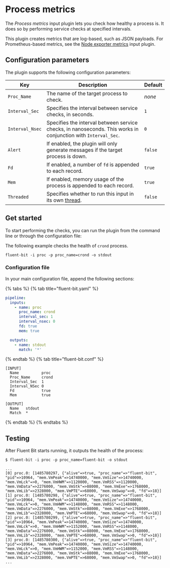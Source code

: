 # Process metrics

The _Process metrics_ input plugin lets you check how healthy a process is. It does so by performing service checks at specified intervals.

This plugin creates metrics that are log-based, such as JSON payloads. For Prometheus-based metrics, see the [Node exporter metrics](./node-exporter-metrics) input plugin.

## Configuration parameters

The plugin supports the following configuration parameters:

| Key             | Description                                                                                                   | Default |
|-----------------|---------------------------------------------------------------------------------------------------------------|---------|
| `Proc_Name`     | The name of the target process to check.                                                                      | _none_  |
| `Interval_Sec`  | Specifies the interval between service checks, in seconds.                                                    | `1`     |
| `Interval_Nsec` | Specifies the interval between service checks, in nanoseconds. This works in conjunction with `Interval_Sec`. | `0`     |
| `Alert`         | If enabled, the plugin will only generate messages if the target process is down.                             | `false` |
| `Fd`            | If enabled, a number of `fd` is appended to each record.                                                      | `true`  |
| `Mem`           | If enabled, memory usage of the process is appended to each record.                                           | `true`  |
| `Threaded`      | Specifies whether to run this input in its own [thread](../../administration/multithreading#inputs).       | `false` |

## Get started

To start performing the checks, you can run the plugin from the command line or through the configuration file:

The following example checks the health of `crond` process.

```shell
fluent-bit -i proc -p proc_name=crond -o stdout
```

### Configuration file

In your main configuration file, append the following sections:

{% tabs %}
{% tab title="fluent-bit.yaml" %}

```yaml
pipeline:
  inputs:
    - name: proc
      proc_name: crond
      interval_sec: 1
      interval_nsec: 0
      fd: true
      mem: true

  outputs:
    - name: stdout
      match: '*'
```

{% endtab %}
{% tab title="fluent-bit.conf" %}

```text
[INPUT]
  Name          proc
  Proc_Name     crond
  Interval_Sec  1
  Interval_NSec 0
  Fd            true
  Mem           true

[OUTPUT]
  Name   stdout
  Match  *
```

{% endtab %}
{% endtabs %}

## Testing

After Fluent Bit starts running, it outputs the health of the process:

```shell
$ fluent-bit -i proc -p proc_name=fluent-bit -o stdout

...
[0] proc.0: [1485780297, {"alive"=>true, "proc_name"=>"fluent-bit", "pid"=>10964, "mem.VmPeak"=>14740000, "mem.VmSize"=>14740000, "mem.VmLck"=>0, "mem.VmHWM"=>1120000, "mem.VmRSS"=>1120000, "mem.VmData"=>2276000, "mem.VmStk"=>88000, "mem.VmExe"=>1768000, "mem.VmLib"=>2328000, "mem.VmPTE"=>68000, "mem.VmSwap"=>0, "fd"=>18}]
[1] proc.0: [1485780298, {"alive"=>true, "proc_name"=>"fluent-bit", "pid"=>10964, "mem.VmPeak"=>14740000, "mem.VmSize"=>14740000, "mem.VmLck"=>0, "mem.VmHWM"=>1148000, "mem.VmRSS"=>1148000, "mem.VmData"=>2276000, "mem.VmStk"=>88000, "mem.VmExe"=>1768000, "mem.VmLib"=>2328000, "mem.VmPTE"=>68000, "mem.VmSwap"=>0, "fd"=>18}]
[2] proc.0: [1485780299, {"alive"=>true, "proc_name"=>"fluent-bit", "pid"=>10964, "mem.VmPeak"=>14740000, "mem.VmSize"=>14740000, "mem.VmLck"=>0, "mem.VmHWM"=>1152000, "mem.VmRSS"=>1148000, "mem.VmData"=>2276000, "mem.VmStk"=>88000, "mem.VmExe"=>1768000, "mem.VmLib"=>2328000, "mem.VmPTE"=>68000, "mem.VmSwap"=>0, "fd"=>18}]
[3] proc.0: [1485780300, {"alive"=>true, "proc_name"=>"fluent-bit", "pid"=>10964, "mem.VmPeak"=>14740000, "mem.VmSize"=>14740000, "mem.VmLck"=>0, "mem.VmHWM"=>1152000, "mem.VmRSS"=>1148000, "mem.VmData"=>2276000, "mem.VmStk"=>88000, "mem.VmExe"=>1768000, "mem.VmLib"=>2328000, "mem.VmPTE"=>68000, "mem.VmSwap"=>0, "fd"=>18}]
...
```
